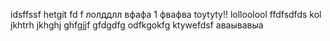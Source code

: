idsffssf
hetgit fd f 
лолддлл
вфафа
1
фвафва
toytyty!!
lolloolool
ffdfsdfds
kol
jkhtrh
jkhghj
ghfgjjf
gfdgdfg
odfkgokfg
ktywefdsf
аваывавыа
